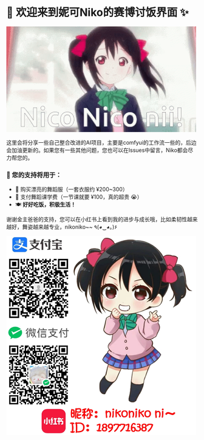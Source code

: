 
# 🌟 欢迎来到妮可Niko的赛博讨饭界面 ✨

<img src="https://github.com/NiKoNiKo-Nii/Thanks-for-your-support/blob/main/file/friday-nico.gif" width="500px">

这里会将分享一些自己整合改进的AI项目，主要是comfyui的工作流一些的，后边会加油更新的。如果您有一些其他问题，您也可以在Issues中留言，Niko都会尽力帮您的。

### 💖 您的支持将用于：
- 👗 购买漂亮的舞蹈服（一套衣服约 ¥200~300）
- 💃 支付舞蹈课学费（一节课就要 ¥100，真的超贵 😭）
- 🍽️ **好好吃饭，积极生活！**

谢谢金主爸爸的支持，您可以在小红书上看到我的进步与成长哦，比如柔韧性越来越好，舞姿越来越专业，nikoniko~~ ٩(◕‿◕｡)۶

<img src="https://github.com/NiKoNiKo-Nii/Thanks-for-your-support/blob/main/file/%E6%94%B6%E6%AC%BE%E7%A0%81.png" width="500px">
